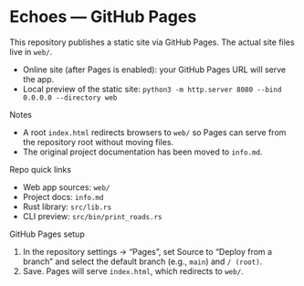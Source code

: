 # Echoes — GitHub Pages

This repository publishes a static site via GitHub Pages. The actual site files live in `web/`.

- Online site (after Pages is enabled): your GitHub Pages URL will serve the app.
- Local preview of the static site: `python3 -m http.server 8080 --bind 0.0.0.0 --directory web`

Notes
- A root `index.html` redirects browsers to `web/` so Pages can serve from the repository root without moving files.
- The original project documentation has been moved to `info.md`.

Repo quick links
- Web app sources: `web/`
- Project docs: `info.md`
- Rust library: `src/lib.rs`
- CLI preview: `src/bin/print_roads.rs`

GitHub Pages setup
1) In the repository settings → “Pages”, set Source to “Deploy from a branch” and select the default branch (e.g., `main`) and `/ (root)`.
2) Save. Pages will serve `index.html`, which redirects to `web/`.
